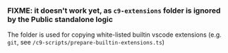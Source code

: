 ### FIXME: it doesn't work yet, as `c9-extensions` folder is ignored by the Public standalone logic

The folder is used for copying white-listed builtin vscode extensions (e.g. `git`, see `/c9-scripts/prepare-builtin-extensions.ts`)
